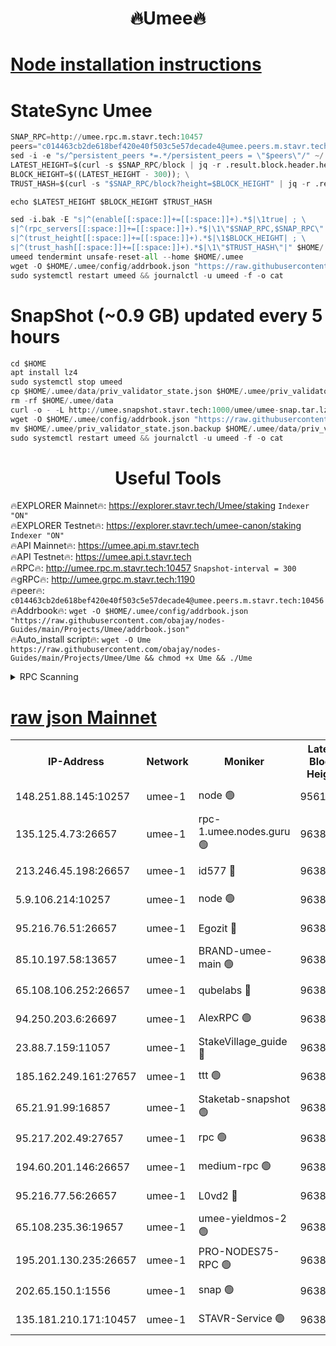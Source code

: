 <h1 align="center"> 🔥Umee🔥</h1>


[Node installation instructions](https://github.com/obajay/nodes-Guides/tree/main/Projects/Umee)
=
# StateSync Umee
```python
SNAP_RPC=http://umee.rpc.m.stavr.tech:10457
peers="c014463cb2de618bef420e40f503c5e57decade4@umee.peers.m.stavr.tech:10456"
sed -i -e "s/^persistent_peers *=.*/persistent_peers = \"$peers\"/" ~/.umee/config/config.toml
LATEST_HEIGHT=$(curl -s $SNAP_RPC/block | jq -r .result.block.header.height); \
BLOCK_HEIGHT=$((LATEST_HEIGHT - 300)); \
TRUST_HASH=$(curl -s "$SNAP_RPC/block?height=$BLOCK_HEIGHT" | jq -r .result.block_id.hash)

echo $LATEST_HEIGHT $BLOCK_HEIGHT $TRUST_HASH

sed -i.bak -E "s|^(enable[[:space:]]+=[[:space:]]+).*$|\1true| ; \
s|^(rpc_servers[[:space:]]+=[[:space:]]+).*$|\1\"$SNAP_RPC,$SNAP_RPC\"| ; \
s|^(trust_height[[:space:]]+=[[:space:]]+).*$|\1$BLOCK_HEIGHT| ; \
s|^(trust_hash[[:space:]]+=[[:space:]]+).*$|\1\"$TRUST_HASH\"|" $HOME/.umee/config/config.toml
umeed tendermint unsafe-reset-all --home $HOME/.umee
wget -O $HOME/.umee/config/addrbook.json "https://raw.githubusercontent.com/obajay/nodes-Guides/main/Projects/Umee/addrbook.json"
sudo systemctl restart umeed && journalctl -u umeed -f -o cat
```
# SnapShot (~0.9 GB) updated every 5 hours
```python
cd $HOME
apt install lz4
sudo systemctl stop umeed
cp $HOME/.umee/data/priv_validator_state.json $HOME/.umee/priv_validator_state.json.backup
rm -rf $HOME/.umee/data
curl -o - -L http://umee.snapshot.stavr.tech:1000/umee/umee-snap.tar.lz4 | lz4 -c -d - | tar -x -C $HOME/.umee --strip-components 2
wget -O $HOME/.umee/config/addrbook.json "https://raw.githubusercontent.com/obajay/nodes-Guides/main/Projects/Umee/addrbook.json"
mv $HOME/.umee/priv_validator_state.json.backup $HOME/.umee/data/priv_validator_state.json
sudo systemctl restart umeed && journalctl -u umeed -f -o cat
```
 <h1 align="center"> Useful Tools</h1>

🔥EXPLORER Mainnet🔥:      https://explorer.stavr.tech/Umee/staking             `Indexer "ON"` \
🔥EXPLORER Testnet🔥:        https://explorer.stavr.tech/umee-canon/staking      `Indexer "ON"` \
🔥API Mainnet🔥:                   https://umee.api.m.stavr.tech \
🔥API Testnet🔥:                     https://umee.api.t.stavr.tech \
🔥RPC🔥:                                   http://umee.rpc.m.stavr.tech:10457                     `Snapshot-interval = 300` \
🔥gRPC🔥:                              http://umee.grpc.m.stavr.tech:1190 \
🔥peer🔥:                     `c014463cb2de618bef420e40f503c5e57decade4@umee.peers.m.stavr.tech:10456` \
🔥Addrbook🔥:    ```wget -O $HOME/.umee/config/addrbook.json "https://raw.githubusercontent.com/obajay/nodes-Guides/main/Projects/Umee/addrbook.json"``` \
🔥Auto_install script🔥: ```wget -O Ume https://raw.githubusercontent.com/obajay/nodes-Guides/main/Projects/Umee/Ume && chmod +x Ume && ./Ume```

<details>
<summary>RPC Scanning</summary>

<h2 align="center"> We scan nodes in real time every 4 hours. And we provide the final result of RPC endpoints.
We cannot influence the operation of these nodes in any way. </h2>


```python
If Voting Power is higher than 0 --> then the Node is a validator of the network and may be subject to attack and be a potential threat to the chain.
```
```python
We marked such validators with a red symbol
```

</details>

[raw json Mainnet](https://rpc-check.umeem.stavr.tech/umeem/rpc-umeem-result.json)
=



<table><tr><th>IP-Address</th><th>Network</th><th>Moniker</th><th>Latest Block Height</th><th>Earliest Block Height</th><th>Catching Up</th><th>Tx Index</th><th>Voting Power</th><th>Scan Time</th></tr><tr><td>148.251.88.145:10257</td><td>umee-1</td><td>node 🟢</td><td>9561500</td><td>5050395</td><td>False</td><td>on</td><td>0</td><td>2023-12-11T23:48:19.777513045UTC</td></tr><tr><td>135.125.4.73:26657</td><td>umee-1</td><td>rpc-1.umee.nodes.guru 🟢</td><td>9638822</td><td>5167386</td><td>False</td><td>on</td><td>0</td><td>2023-12-11T23:49:57.296407576UTC</td></tr><tr><td>213.246.45.198:26657</td><td>umee-1</td><td>id577 🔴</td><td>9638807</td><td>7100001</td><td>False</td><td>on</td><td>35122786</td><td>2023-12-11T23:48:26.232861387UTC</td></tr><tr><td>5.9.106.214:10257</td><td>umee-1</td><td>node 🟢</td><td>9638818</td><td>7942001</td><td>False</td><td>on</td><td>0</td><td>2023-12-11T23:49:29.943229025UTC</td></tr><tr><td>95.216.76.51:26657</td><td>umee-1</td><td>Egozit 🔴</td><td>9638822</td><td>8262001</td><td>False</td><td>off</td><td>37715714</td><td>2023-12-11T23:49:56.986170038UTC</td></tr><tr><td>85.10.197.58:13657</td><td>umee-1</td><td>BRAND-umee-main 🟢</td><td>9638810</td><td>8427832</td><td>False</td><td>on</td><td>0</td><td>2023-12-11T23:48:43.799904324UTC</td></tr><tr><td>65.108.106.252:26657</td><td>umee-1</td><td>qubelabs 🔴</td><td>9638810</td><td>8825432</td><td>False</td><td>on</td><td>36831832</td><td>2023-12-11T23:48:44.222520572UTC</td></tr><tr><td>94.250.203.6:26697</td><td>umee-1</td><td>AlexRPC 🟢</td><td>9638809</td><td>8910001</td><td>False</td><td>on</td><td>0</td><td>2023-12-11T23:48:37.283460538UTC</td></tr><tr><td>23.88.7.159:11057</td><td>umee-1</td><td>StakeVillage_guide 🔴</td><td>9638816</td><td>9137726</td><td>False</td><td>on</td><td>1331987</td><td>2023-12-11T23:49:22.336364945UTC</td></tr><tr><td>185.162.249.161:27657</td><td>umee-1</td><td>ttt 🟢</td><td>9638815</td><td>9321953</td><td>False</td><td>on</td><td>0</td><td>2023-12-11T23:49:15.886030524UTC</td></tr><tr><td>65.21.91.99:16857</td><td>umee-1</td><td>Staketab-snapshot 🟢</td><td>9638812</td><td>9358001</td><td>False</td><td>off</td><td>0</td><td>2023-12-11T23:48:56.850677409UTC</td></tr><tr><td>95.217.202.49:27657</td><td>umee-1</td><td>rpc 🟢</td><td>9638815</td><td>9440090</td><td>False</td><td>on</td><td>0</td><td>2023-12-11T23:49:15.663846830UTC</td></tr><tr><td>194.60.201.146:26657</td><td>umee-1</td><td>medium-rpc 🟢</td><td>9638808</td><td>9484365</td><td>False</td><td>on</td><td>0</td><td>2023-12-11T23:48:34.745096217UTC</td></tr><tr><td>95.216.77.56:26657</td><td>umee-1</td><td>L0vd2 🔴</td><td>9638825</td><td>9538825</td><td>False</td><td>off</td><td>37499602</td><td>2023-12-11T23:50:14.629656451UTC</td></tr><tr><td>65.108.235.36:19657</td><td>umee-1</td><td>umee-yieldmos-2 🟢</td><td>9638799</td><td>9575548</td><td>False</td><td>on</td><td>0</td><td>2023-12-11T23:47:40.509303990UTC</td></tr><tr><td>195.201.130.235:26657</td><td>umee-1</td><td>PRO-NODES75-RPC 🟢</td><td>9638817</td><td>9586093</td><td>False</td><td>on</td><td>0</td><td>2023-12-11T23:49:26.675024916UTC</td></tr><tr><td>202.65.150.1:1556</td><td>umee-1</td><td>snap 🟢</td><td>9638817</td><td>9631535</td><td>False</td><td>off</td><td>0</td><td>2023-12-11T23:49:27.544264932UTC</td></tr><tr><td>135.181.210.171:10457</td><td>umee-1</td><td>STAVR-Service 🟢</td><td>9638823</td><td>9637001</td><td>False</td><td>on</td><td>0</td><td>2023-12-11T23:50:03.975961114UTC</td></tr></table>
